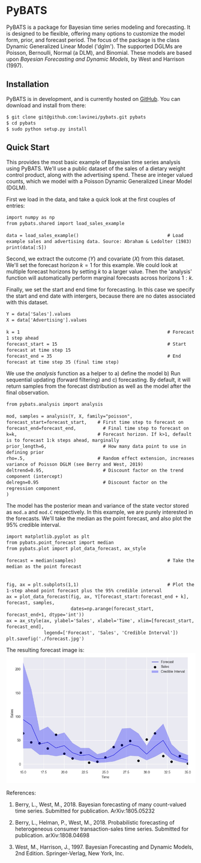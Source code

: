 # PyBATS

PyBATS is a package for Bayesian time series modeling and forecasting. It is designed to be flexible, offering many options to customize the model form, prior, and forecast period. The focus of the package is the class Dynamic Generalized Linear Model ('dglm'). The supported DGLMs are Poisson, Bernoulli, Normal (a DLM), and Binomial. These models are based upon *Bayesian Forecasting and Dynamic Models*, by West and Harrison (1997).

## Installation
PyBATS is in development, and is currently hosted on [GitHub](https://github.com/lavinei/pybats). You can download and install from there:

```
$ git clone git@github.com:lavinei/pybats.git pybats
$ cd pybats
$ sudo python setup.py install
```

## Quick Start
This provides the most basic example of Bayesian time series analysis using PyBATS. We'll use a public dataset of the sales of a dietary weight control product, along with the advertising spend. These are integer valued counts, which we model with a Poisson Dynamic Generalized Linear Model (DGLM).

First we load in the data, and take a quick look at the first couples of entries:
```
import numpy as np
from pybats.shared import load_sales_example

data = load_sales_example()                                 # Load example sales and advertising data. Source: Abraham & Ledolter (1983)
print(data[:5])
```

Second, we extract the outcome ($Y$) and covariate ($X$) from this dataset. We'll set the forecast horizon $k=1$ for this example. We could look at multiple forecast horizons by setting $k$ to a larger value. Then the 'analysis' function will automatically perform marginal forecasts across horizons $1:k$.

Finally, we set the start and end time for forecasting. In this case we specify the start and end date with intergers, because there are no dates associated with this dataset.
```
Y = data['Sales'].values
X = data['Advertising'].values

k = 1                                                       # Forecast 1 step ahead
forecast_start = 15                                         # Start forecast at time step 15
forecast_end = 35                                           # End forecast at time step 35 (final time step)
```

We use the *analysis* function as a helper to a) define the model b) Run sequential updating (forward filtering) and c) forecasting. By default, it will return samples from the forecast distribution as well as the model after the final observation.
```
from pybats.analysis import analysis

mod, samples = analysis(Y, X, family="poisson",
forecast_start=forecast_start,    # First time step to forecast on
forecast_end=forecast_end,          # Final time step to forecast on
k=k,                              # Forecast horizon. If k>1, default is to forecast 1:k steps ahead, marginally
prior_length=6,                     # How many data point to use in defining prior
rho=.5,                           # Random effect extension, increases variance of Poisson DGLM (see Berry and West, 2019)
deltrend=0.95,                      # Discount factor on the trend component (intercept)
delregn=0.95                        # Discount factor on the regression component
)
```

The model has the posterior mean and variance of the state vector stored as ```mod.a``` and ```mod.C``` respectively.  In this example, we are purely interested in the forecasts. We'll take the median as the point forecast, and also plot the $95\%$ credible interval.
```
import matplotlib.pyplot as plt
from pybats.point_forecast import median
from pybats.plot import plot_data_forecast, ax_style

forecast = median(samples)                                  # Take the median as the point forecast


fig, ax = plt.subplots(1,1)                                 # Plot the 1-step ahead point forecast plus the 95% credible interval
ax = plot_data_forecast(fig, ax, Y[forecast_start:forecast_end + k], forecast, samples,
                        dates=np.arange(forecast_start, forecast_end+1, dtype='int'))
ax = ax_style(ax, ylabel='Sales', xlabel='Time', xlim=[forecast_start, forecast_end],
              legend=['Forecast', 'Sales', 'Credible Interval'])
plt.savefig('./forecast.jpg')
```

The resulting forecast image is:
![forecast](examples/forecast.jpg "1-step Forecasts and Credible Intervals")

References:
1. Berry, L., West, M., 2018. Bayesian forecasting of many count-valued time series. Submitted for publication. ArXiv:1805.05232

2. Berry, L., Helman, P., West, M., 2018. Probabilistic forecasting of heterogeneous consumer transaction-sales time series. Submitted for publication. arXiv:1808.04698

3. West, M., Harrison, J., 1997. Bayesian Forecasting and Dynamic Models, 2nd Edition. Springer-Verlag,
New York, Inc.
